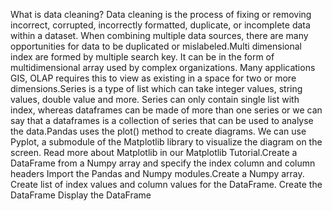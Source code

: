What is data cleaning? Data cleaning is the process of fixing or removing incorrect, corrupted, 
incorrectly formatted, duplicate, or incomplete data within a dataset. When combining multiple 
data sources, there are many opportunities for data to be duplicated or mislabeled.Multi dimensional index are formed by multiple search key. It can be in the form of 
multidimensional array used by complex organizations. Many applications GIS, OLAP requires this to 
view as existing in a space for two or more dimensions.Series is a type of list which can take integer values, string values, double value and more. 
Series can only contain single list with index, whereas dataframes can be made of more than one 
series or we can say that a dataframes is a collection of series that can be used to analyse the data.Pandas uses the plot() method to create diagrams. We can use Pyplot, a submodule of the 
Matplotlib library to visualize the diagram on the screen. Read more about Matplotlib in our 
Matplotlib Tutorial.Create a DataFrame from a Numpy array and specify the index column and column headers
Import the Pandas and Numpy modules.Create a Numpy array.
Create list of index values and column values for the DataFrame.
Create the DataFrame
Display the DataFrame
